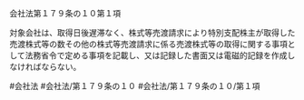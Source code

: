 会社法第１７９条の１０第１項

対象会社は、取得日後遅滞なく、株式等売渡請求により特別支配株主が取得した売渡株式等の数その他の株式等売渡請求に係る売渡株式等の取得に関する事項として法務省令で定める事項を記載し、又は記録した書面又は電磁的記録を作成しなければならない。

#会社法
#会社法/第１７９条の１０
#会社法/第１７９条の１０/第１項
